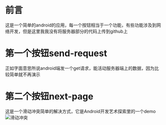 # 前言
这是一个简单的android的应用，每一个按钮相当于一个功能，有些功能涉及到网络开发，但是这里我我没有将服务器部分的代码上传到github上
# 第一个按钮send-request
正如字面意思所说android端发一个get请求，能活动服务器端上的数据，因为比较简单就不再演示
# 第二个按钮next-page
这是一个滑动冲突简单的解决方式，它是Android开发艺术探索里的一个demo
![滑动冲突]("E:\gongneg.JPG")

